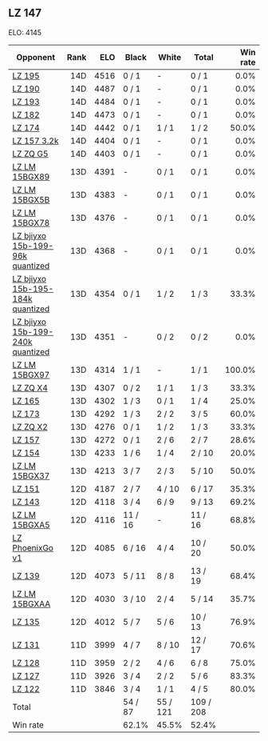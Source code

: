 ## LZ 147 ##

ELO: 4145

Opponent | Rank | ELO | Black | White | Total | Win rate
---------|-----:|----:|-------|-------|-------|-------:
[LZ 195](LZ%20195.md) | 14D | 4516 | 0 / 1 | - | 0 / 1 | 0.0%
[LZ 190](LZ%20190.md) | 14D | 4487 | 0 / 1 | - | 0 / 1 | 0.0%
[LZ 193](LZ%20193.md) | 14D | 4484 | 0 / 1 | - | 0 / 1 | 0.0%
[LZ 182](LZ%20182.md) | 14D | 4473 | 0 / 1 | - | 0 / 1 | 0.0%
[LZ 174](LZ%20174.md) | 14D | 4442 | 0 / 1 | 1 / 1 | 1 / 2 | 50.0%
[LZ 157 3.2k](LZ%20157%203.2k.md) | 14D | 4404 | 0 / 1 | - | 0 / 1 | 0.0%
[LZ ZQ G5](LZ%20ZQ%20G5.md) | 14D | 4403 | 0 / 1 | - | 0 / 1 | 0.0%
[LZ LM 15BGX89](LZ%20LM%2015BGX89.md) | 13D | 4391 | - | 0 / 1 | 0 / 1 | 0.0%
[LZ LM 15BGX5B](LZ%20LM%2015BGX5B.md) | 13D | 4383 | - | 0 / 1 | 0 / 1 | 0.0%
[LZ LM 15BGX78](LZ%20LM%2015BGX78.md) | 13D | 4376 | - | 0 / 1 | 0 / 1 | 0.0%
[LZ bjiyxo 15b-199-96k quantized](LZ%20bjiyxo%2015b-199-96k%20quantized.md) | 13D | 4368 | - | 0 / 1 | 0 / 1 | 0.0%
[LZ bjiyxo 15b-195-184k quantized](LZ%20bjiyxo%2015b-195-184k%20quantized.md) | 13D | 4354 | 0 / 1 | 1 / 2 | 1 / 3 | 33.3%
[LZ bjiyxo 15b-199-240k quantized](LZ%20bjiyxo%2015b-199-240k%20quantized.md) | 13D | 4351 | - | 0 / 2 | 0 / 2 | 0.0%
[LZ LM 15BGX97](LZ%20LM%2015BGX97.md) | 13D | 4314 | 1 / 1 | - | 1 / 1 | 100.0%
[LZ ZQ X4](LZ%20ZQ%20X4.md) | 13D | 4307 | 0 / 2 | 1 / 1 | 1 / 3 | 33.3%
[LZ 165](LZ%20165.md) | 13D | 4302 | 1 / 3 | 0 / 1 | 1 / 4 | 25.0%
[LZ 173](LZ%20173.md) | 13D | 4292 | 1 / 3 | 2 / 2 | 3 / 5 | 60.0%
[LZ ZQ X2](LZ%20ZQ%20X2.md) | 13D | 4276 | 0 / 1 | 1 / 2 | 1 / 3 | 33.3%
[LZ 157](LZ%20157.md) | 13D | 4272 | 0 / 1 | 2 / 6 | 2 / 7 | 28.6%
[LZ 154](LZ%20154.md) | 13D | 4233 | 1 / 6 | 1 / 4 | 2 / 10 | 20.0%
[LZ LM 15BGX37](LZ%20LM%2015BGX37.md) | 13D | 4213 | 3 / 7 | 2 / 3 | 5 / 10 | 50.0%
[LZ 151](LZ%20151.md) | 12D | 4187 | 2 / 7 | 4 / 10 | 6 / 17 | 35.3%
[LZ 143](LZ%20143.md) | 12D | 4118 | 3 / 4 | 6 / 9 | 9 / 13 | 69.2%
[LZ LM 15BGXA5](LZ%20LM%2015BGXA5.md) | 12D | 4116 | 11 / 16 | - | 11 / 16 | 68.8%
[LZ PhoenixGo v1](LZ%20PhoenixGo%20v1.md) | 12D | 4085 | 6 / 16 | 4 / 4 | 10 / 20 | 50.0%
[LZ 139](LZ%20139.md) | 12D | 4073 | 5 / 11 | 8 / 8 | 13 / 19 | 68.4%
[LZ LM 15BGXAA](LZ%20LM%2015BGXAA.md) | 12D | 4030 | 3 / 10 | 2 / 4 | 5 / 14 | 35.7%
[LZ 135](LZ%20135.md) | 12D | 4012 | 5 / 7 | 5 / 6 | 10 / 13 | 76.9%
[LZ 131](LZ%20131.md) | 11D | 3999 | 4 / 7 | 8 / 10 | 12 / 17 | 70.6%
[LZ 128](LZ%20128.md) | 11D | 3959 | 2 / 2 | 4 / 6 | 6 / 8 | 75.0%
[LZ 127](LZ%20127.md) | 11D | 3926 | 3 / 4 | 2 / 2 | 5 / 6 | 83.3%
[LZ 122](LZ%20122.md) | 11D | 3846 | 3 / 4 | 1 / 1 | 4 / 5 | 80.0%
Total | | | 54 / 87 | 55 / 121 | 109 / 208 | 
Win rate| | | 62.1% | 45.5% | 52.4% | 
